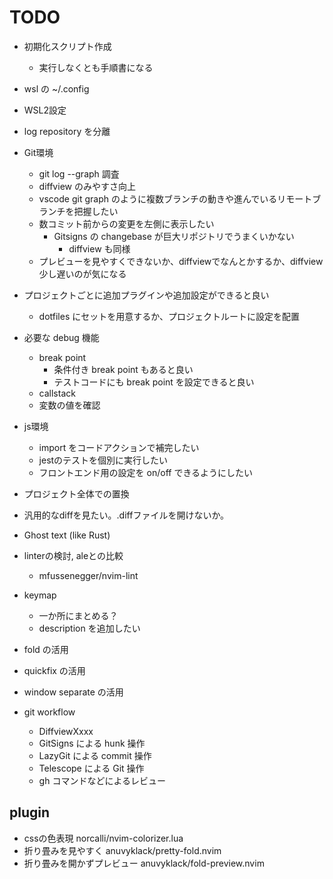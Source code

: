 # TODO

- 初期化スクリプト作成
  - 実行しなくとも手順書になる
- wsl の ~/.config

- WSL2設定
- log repository を分離

- Git環境
  - git log --graph 調査
  - diffview のみやすさ向上
  - vscode git graph のように複数ブランチの動きや進んでいるリモートブランチを把握したい
  - 数コミット前からの変更を左側に表示したい
    - Gitsigns の changebase が巨大リポジトリでうまくいかない
      - diffview も同様
  - プレビューを見やすくできないか、diffviewでなんとかするか、diffview少し遅いのが気になる

- プロジェクトごとに追加プラグインや追加設定ができると良い
  - dotfiles にセットを用意するか、プロジェクトルートに設定を配置

- 必要な debug 機能
  - break point
    - 条件付き break point もあると良い
    - テストコードにも break point を設定できると良い
  - callstack
  - 変数の値を確認

- js環境
  - import をコードアクションで補完したい
  - jestのテストを個別に実行したい
  - フロントエンド用の設定を on/off できるようにしたい
- プロジェクト全体での置換
- 汎用的なdiffを見たい。.diffファイルを開けないか。

- Ghost text (like Rust)

- linterの検討, aleとの比較
  - mfussenegger/nvim-lint

- keymap
  - 一か所にまとめる？
  - description を追加したい

- fold の活用
- quickfix の活用
- window separate の活用

- git workflow
  - DiffviewXxxx
  - GitSigns による hunk 操作
  - LazyGit による commit 操作
  - Telescope による Git 操作
  - gh コマンドなどによるレビュー

## plugin

- cssの色表現 norcalli/nvim-colorizer.lua
- 折り畳みを見やすく anuvyklack/pretty-fold.nvim
- 折り畳みを開かずプレビュー anuvyklack/fold-preview.nvim

